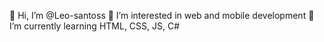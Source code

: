 👋 Hi, I’m @Leo-santoss
👀 I’m interested in web and mobile development
🌱 I’m currently learning HTML, CSS, JS, C#

